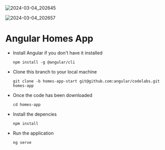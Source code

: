 
![2024-03-04_202645](https://github.com/lKryml/angular-homes-app/assets/103531991/1dd60dfe-e470-4857-a1ab-98d3e97b1c71)

![2024-03-04_202657](https://github.com/lKryml/angular-homes-app/assets/103531991/2afa7db8-bfbd-4c30-9cc0-b2f113f15032)

# Angular Homes App
- Install Angular if you don't have it installed

  `npm install -g @angular/cli`

- Clone this branch to your local machine


  `git clone -b homes-app-start git@github.com:angular/codelabs.git homes-app`

- Once the code has been downloaded

  `cd homes-app`

- Install the depencies

  `npm install` 

- Run the application 

  `ng serve`
